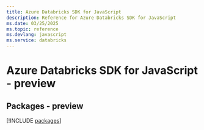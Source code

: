 ```yaml
---
title: Azure Databricks SDK for JavaScript
description: Reference for Azure Databricks SDK for JavaScript
ms.date: 03/25/2025
ms.topic: reference
ms.devlang: javascript
ms.service: databricks
---
```

# Azure Databricks SDK for JavaScript - preview
## Packages - preview
[!INCLUDE [packages](databricks-index.md)]